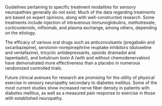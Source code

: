 Guidelines pertaining to specific treatment modalities for sensory neuropathies generally do not exist. Much of the data regarding treatments are based on expert opinions, along with well-constructed research. Some treatments include injection of intravenous immunoglobulins, methotrexate, corticosteroids, infliximab, and plasma exchange, among others, depending on the etiology.

The efficacy of various oral drugs such as anticonvulsants (pregabalin and oxcarbazepine), serotonin-norepinephrine reuptake inhibitors (duloxetine and venlafaxine), tricyclic antidepressants, opioids (tramadol and tapentadol), and botulinum toxin A (with and without chemodenervation) have demonstrated more effectiveness than a placebo in numerous randomized controlled trials.

Future clinical avenues for research are promising for the utility of physical exercise in sensory neuropathy secondary to diabetes mellitus. Some of the most current studies show increased nerve fiber density in patients with diabetes mellitus, as well as a measured pain response to exercise in those with established neuropathy.